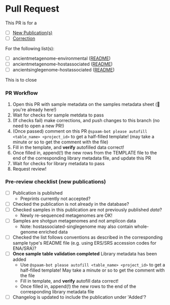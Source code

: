 # Pull Request

This PR is for a

- [ ] [New Publication(s)](#new-publication)
- [ ] [Correction](#correction)

For the following list(s):

- [ ] ancientmetagenome-environmental ([README](https://github.com/SPAAM-workshop/AncientMetagenomeDir/tree/master/ancientmetagenome-environmental))
- [ ] ancientmetagenome-hostassociated ([README](https://github.com/SPAAM-workshop/AncientMetagenomeDir/tree/master/ancientmetagenome-hostassociated))
- [ ] ancientsinglegenome-hostassociated ([README](https://github.com/SPAAM-workshop/AncientMetagenomeDir/tree/master/ancientsinglegenome-hostassociated))

This is to close <!-- REPLACE this comment (including the < > symbols) with a hashtag and the corresponding issue number here, e.g. #10 -->

### PR Workflow

1. Open this PR with sample metadata on the samples metadata sheet (:tada: you're already here!)
2. Wait for checks for sample metdata to pass
3. (If checks fail) make corrections, and push changes to this branch (no need to open a new PR!)
4. (Once passed) comment on this PR `@spaam-bot please autofill <table_name> <project_id>` to get a half-filled template! (may take a minute or so to get the comment with the file)
5. Fill in the template, and **verify** autofilled data correct!
6. Once filled in, append(!) the new rows from the TEMPLATE file to the end of the corresponding library metadata file, and update this PR
7. Wait for checks for library metadata to pass
8. Request review!

### Pre-review checklist (new publications)

- [ ] Publication is published
  - Preprints currently not accepted?
- [ ] Checked the publication is not already in the database?
- [ ] Checked samples in this publication are not previously published _data_?
  - Newly re-sequenced metagenomes are OK!
- [ ] Samples are shotgun metagenomes and not amplicon data
  - Note: hostassociated-singlegenome may also contain whole-genome enriched data
- [ ] Checked the list follows conventions as described in the corresponding sample type's README file (e.g. using ERS/SRS accession codes for ENA/SRA)?
- [ ] **Once sample table validation completed** Library metadata has been added
  - Use `@spaam-bot please autofill <table_name> <project_id>` to get a half-filled template! May take a minute or so to get the comment with the file
  - Fill in template, and **verify** autofill data correct!
  - Once filled in, append(!) the new rows to the end of the corresponding library metadata file
- [ ] Changelog is updated to include the publication under 'Added'?
